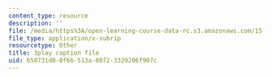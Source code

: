 ```yaml
---
content_type: resource
description: ''
file: /media/https%3A/open-learning-course-data-rc.s3.amazonaws.com/15-401-finance-theory-i-fall-2008/650731d00f66513a80723329206f907c_Q2qjnLO3I_M.vtt
file_type: application/x-subrip
resourcetype: Other
title: 3play caption file
uid: 650731d0-0f66-513a-8072-3329206f907c
---
```

